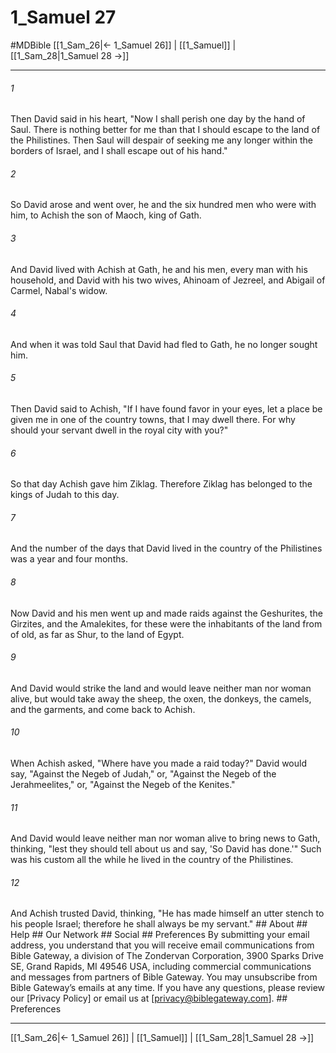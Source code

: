 # 1_Samuel 27
#MDBible
[[1_Sam_26|← 1_Samuel 26]] | [[1_Samuel]] | [[1_Sam_28|1_Samuel 28 →]]

***






###### 1 


Then David said in his heart, "Now I shall perish one day by the hand of Saul. There is nothing better for me than that I should escape to the land of the Philistines. Then Saul will despair of seeking me any longer within the borders of Israel, and I shall escape out of his hand." 





###### 2 


So David arose and went over, he and the six hundred men who were with him, to Achish the son of Maoch, king of Gath. 





###### 3 


And David lived with Achish at Gath, he and his men, every man with his household, and David with his two wives, Ahinoam of Jezreel, and Abigail of Carmel, Nabal's widow. 





###### 4 


And when it was told Saul that David had fled to Gath, he no longer sought him. 





###### 5 


Then David said to Achish, "If I have found favor in your eyes, let a place be given me in one of the country towns, that I may dwell there. For why should your servant dwell in the royal city with you?" 





###### 6 


So that day Achish gave him Ziklag. Therefore Ziklag has belonged to the kings of Judah to this day. 





###### 7 


And the number of the days that David lived in the country of the Philistines was a year and four months. 





###### 8 


Now David and his men went up and made raids against the Geshurites, the Girzites, and the Amalekites, for these were the inhabitants of the land from of old, as far as Shur, to the land of Egypt. 





###### 9 


And David would strike the land and would leave neither man nor woman alive, but would take away the sheep, the oxen, the donkeys, the camels, and the garments, and come back to Achish. 





###### 10 


When Achish asked, "Where have you made a raid today?" David would say, "Against the Negeb of Judah," or, "Against the Negeb of the Jerahmeelites," or, "Against the Negeb of the Kenites." 





###### 11 


And David would leave neither man nor woman alive to bring news to Gath, thinking, "lest they should tell about us and say, 'So David has done.'" Such was his custom all the while he lived in the country of the Philistines. 





###### 12 


And Achish trusted David, thinking, "He has made himself an utter stench to his people Israel; therefore he shall always be my servant." ## About ## Help ## Our Network ## Social ## Preferences By submitting your email address, you understand that you will receive email communications from Bible Gateway, a division of The Zondervan Corporation, 3900 Sparks Drive SE, Grand Rapids, MI 49546 USA, including commercial communications and messages from partners of Bible Gateway. You may unsubscribe from Bible Gateway&rsquo;s emails at any time. If you have any questions, please review our [Privacy Policy] or email us at [privacy@biblegateway.com]. ## Preferences

***

[[1_Sam_26|← 1_Samuel 26]] | [[1_Samuel]] | [[1_Sam_28|1_Samuel 28 →]]
